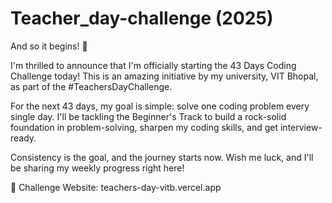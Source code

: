 # Teacher_day-challenge (2025)

And so it begins! 🚀

I'm thrilled to announce that I'm officially starting the 43 Days Coding Challenge today! This is an amazing initiative by my university, VIT Bhopal, as part of the #TeachersDayChallenge.

For the next 43 days, my goal is simple: solve one coding problem every single day. I'll be tackling the Beginner's Track to build a rock-solid foundation in problem-solving, sharpen my coding skills, and get interview-ready.

Consistency is the goal, and the journey starts now. Wish me luck, and I'll be sharing my weekly progress right here!

📌 Challenge Website: teachers-day-vitb.vercel.app
